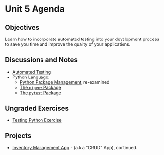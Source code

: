# Unit 5 Agenda

## Objectives

Learn how to incorporate automated testing into your development process to save you time and improve the quality of your applications.

## Discussions and Notes

  + [Automated Testing](/notes/software/testing.md)
  + Python Language:
    + [Python Package Management](/notes/programming-languages/python/package-management.md), re-examined
    + [The `pipenv` Package](/notes/programming-languages/python/packages/pipenv.md)
    + [The `pytest` Package](/notes/programming-languages/python/packages/pytest.md)

## Ungraded Exercises

  + [Testing Python Exercise](/exercises/automated-testing/exercise.md)

## Projects

  + [Inventory Management App](/projects/inventory-app/project.md) - (a.k.a "CRUD" App), continued.
